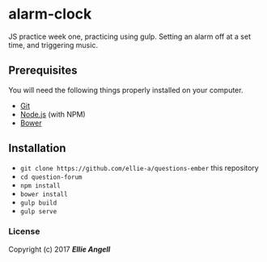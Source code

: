 # alarm-clock
JS practice week one,  practicing using gulp. Setting an alarm off at a set time, and triggering music. 

## Prerequisites

You will need the following things properly installed on your computer.

* [Git](https://git-scm.com/)
* [Node.js](https://nodejs.org/) (with NPM)
* [Bower](https://bower.io/)

## Installation

* `git clone https://github.com/ellie-a/questions-ember` this repository
* `cd question-forum`
* `npm install`
* `bower install`
* `gulp build`
* `gulp serve`

### License

  Copyright (c) 2017 **_Ellie Angell_**
